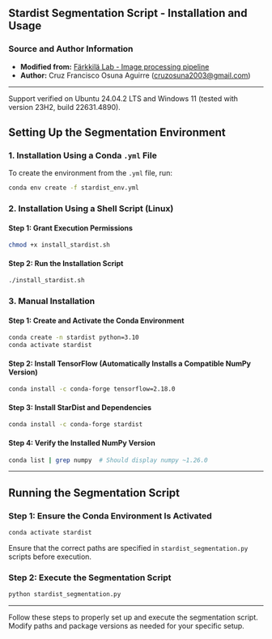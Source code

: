 ## Stardist Segmentation Script - Installation and Usage

### Source and Author Information
- **Modified from:** [Färkkilä Lab - Image processing pipeline](https://github.com/farkkilab/image_processing/blob/main/pipeline/2_segmentation/stardist_segmentation.py)
- **Author:** Cruz Francisco Osuna Aguirre (cruzosuna2003@gmail.com)

---

Support verified on Ubuntu 24.04.2 LTS and Windows 11 (tested with version 23H2, build 22631.4890).

## Setting Up the Segmentation Environment

### 1. Installation Using a Conda `.yml` File
To create the environment from the `.yml` file, run:
```bash
conda env create -f stardist_env.yml
```

### 2. Installation Using a Shell Script (Linux)
#### Step 1: Grant Execution Permissions
```bash
chmod +x install_stardist.sh
```
#### Step 2: Run the Installation Script
```bash
./install_stardist.sh
```

### 3. Manual Installation
#### Step 1: Create and Activate the Conda Environment
```bash
conda create -n stardist python=3.10
conda activate stardist
```

#### Step 2: Install TensorFlow (Automatically Installs a Compatible NumPy Version)
```bash
conda install -c conda-forge tensorflow=2.18.0
```

#### Step 3: Install StarDist and Dependencies
```bash
conda install -c conda-forge stardist
```

#### Step 4: Verify the Installed NumPy Version
```bash
conda list | grep numpy  # Should display numpy ~1.26.0
```

---

## Running the Segmentation Script

### Step 1: Ensure the Conda Environment Is Activated
```bash
conda activate stardist
```

Ensure that the correct paths are specified in `stardist_segmentation.py` scripts before execution.


### Step 2: Execute the Segmentation Script
```bash
python stardist_segmentation.py
```

---

Follow these steps to properly set up and execute the segmentation script. Modify paths and package versions as needed for your specific setup.

